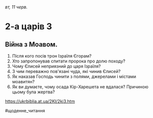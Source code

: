 
_вт, 11 черв._

# 2-а царів 3

## Війна з Моавом.
1. Після кого посів трон Ізраїля Єгорам?
2. Хто запропонував спитати пророка про долю походу?
3. Чому Єлисей неприязний до царя Ізраїля?
4. З чим переважно пов'язані чуда, які чинив Єлисей?
5. Як наказав Господь чинити з полями, джерелами і містами моавитян?
6. Як ви думаєте, чому осада Кір-Харешета не вдалася? Причиною цьому була жертва?

https://ukrbiblia.at.ua/2KI/2ki3.htm 

#щоденне_читання
